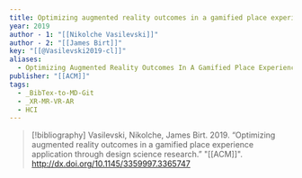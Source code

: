 ```yaml
---
title: Optimizing augmented reality outcomes in a gamified place experience application through design science research
year: 2019
author - 1: "[[Nikolche Vasilevski]]"
author - 2: "[[James Birt]]"
key: "[[@Vasilevski2019-cl]]"
aliases:
  - Optimizing Augmented Reality Outcomes In A Gamified Place Experience Application Through Design Science Research
publisher: "[[ACM]]"
tags:
  - _BibTex-to-MD-Git
  - _XR-MR-VR-AR
  - HCI
---
```


> [!bibliography]
> Vasilevski, Nikolche, James Birt. 2019. “Optimizing augmented reality outcomes in a gamified place experience application through design science research.” "[[ACM]]". http://dx.doi.org/10.1145/3359997.3365747